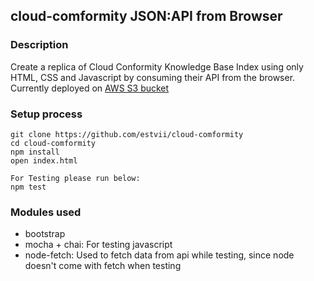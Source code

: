 ## cloud-comformity JSON:API from Browser

### Description

Create a replica of Cloud Conformity Knowledge Base Index using only HTML, CSS and Javascript by consuming their API from the browser.
Currently deployed on [AWS S3 bucket](http://cloud-conformity-json-browser-api.s3-website-us-east-1.amazonaws.com/)

### Setup process

```
git clone https://github.com/estvii/cloud-comformity
cd cloud-comformity
npm install
open index.html

For Testing please run below: 
npm test
```

### Modules used
- bootstrap
- mocha + chai: For testing javascript
- node-fetch: Used to fetch data from api while testing, since node doesn't come with fetch when testing

